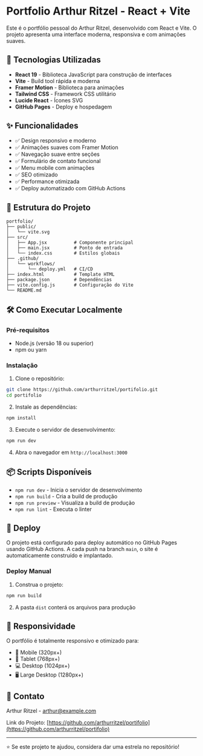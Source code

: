 # Portfolio Arthur Ritzel - React + Vite

Este é o portfólio pessoal do Arthur Ritzel, desenvolvido com React e Vite. O projeto apresenta uma interface moderna, responsiva e com animações suaves.

## 🚀 Tecnologias Utilizadas

- **React 19** - Biblioteca JavaScript para construção de interfaces
- **Vite** - Build tool rápida e moderna
- **Framer Motion** - Biblioteca para animações
- **Tailwind CSS** - Framework CSS utilitário
- **Lucide React** - Ícones SVG
- **GitHub Pages** - Deploy e hospedagem

## ✨ Funcionalidades

- ✅ Design responsivo e moderno
- ✅ Animações suaves com Framer Motion
- ✅ Navegação suave entre seções
- ✅ Formulário de contato funcional
- ✅ Menu mobile com animações
- ✅ SEO otimizado
- ✅ Performance otimizada
- ✅ Deploy automatizado com GitHub Actions

## 📁 Estrutura do Projeto

```
portfolio/
├── public/
│   └── vite.svg
├── src/
│   ├── App.jsx          # Componente principal
│   ├── main.jsx         # Ponto de entrada
│   └── index.css        # Estilos globais
├── .github/
│   └── workflows/
│       └── deploy.yml   # CI/CD
├── index.html           # Template HTML
├── package.json         # Dependências
├── vite.config.js       # Configuração do Vite
└── README.md
```

## 🛠️ Como Executar Localmente

### Pré-requisitos
- Node.js (versão 18 ou superior)
- npm ou yarn

### Instalação

1. Clone o repositório:
```bash
git clone https://github.com/arthurritzel/portifolio.git
cd portifolio
```

2. Instale as dependências:
```bash
npm install
```

3. Execute o servidor de desenvolvimento:
```bash
npm run dev
```

4. Abra o navegador em `http://localhost:3000`

## 📦 Scripts Disponíveis

- `npm run dev` - Inicia o servidor de desenvolvimento
- `npm run build` - Cria a build de produção
- `npm run preview` - Visualiza a build de produção
- `npm run lint` - Executa o linter

## 🚀 Deploy

O projeto está configurado para deploy automático no GitHub Pages usando GitHub Actions. A cada push na branch `main`, o site é automaticamente construído e implantado.

### Deploy Manual

1. Construa o projeto:
```bash
npm run build
```

2. A pasta `dist` conterá os arquivos para produção


## 📱 Responsividade

O portfólio é totalmente responsivo e otimizado para:
- 📱 Mobile (320px+)
- 📱 Tablet (768px+)
- 💻 Desktop (1024px+)
- 🖥️ Large Desktop (1280px+)

## 📧 Contato

Arthur Ritzel - arthur@example.com

Link do Projeto: [https://github.com/arthurritzel/portifolio](https://github.com/arthurritzel/portifolio)

---

⭐ Se este projeto te ajudou, considera dar uma estrela no repositório!